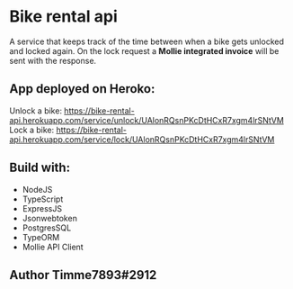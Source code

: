 # Bike rental api
A service that keeps track of the time between when a bike gets unlocked and locked again. On the lock request a **Mollie integrated invoice** will be sent with the response.

## App deployed on Heroko:
Unlock a bike: https://bike-rental-api.herokuapp.com/service/unlock/UAlonRQsnPKcDtHCxR7xgm4lrSNtVM
Lock a bike: https://bike-rental-api.herokuapp.com/service/lock/UAlonRQsnPKcDtHCxR7xgm4lrSNtVM

## Build with:
- NodeJS
- TypeScript
- ExpressJS
- Jsonwebtoken
- PostgresSQL
- TypeORM
- Mollie API Client

## Author Timme7893#2912